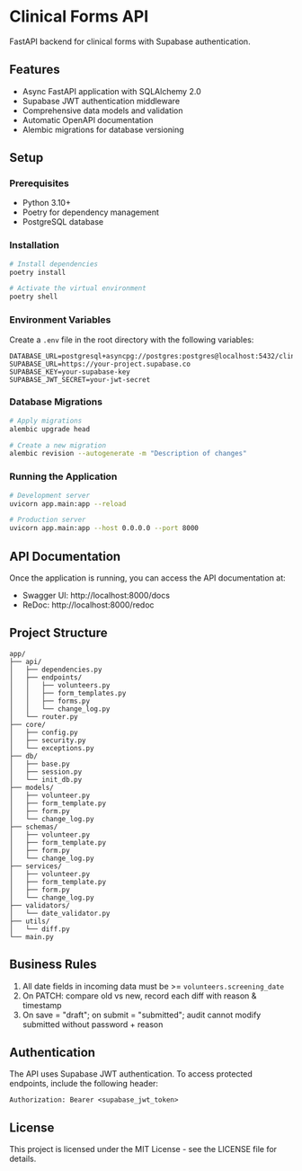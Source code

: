 # Clinical Forms API

FastAPI backend for clinical forms with Supabase authentication.

## Features

- Async FastAPI application with SQLAlchemy 2.0
- Supabase JWT authentication middleware
- Comprehensive data models and validation
- Automatic OpenAPI documentation
- Alembic migrations for database versioning

## Setup

### Prerequisites

- Python 3.10+
- Poetry for dependency management
- PostgreSQL database

### Installation

```bash
# Install dependencies
poetry install

# Activate the virtual environment
poetry shell
```

### Environment Variables

Create a `.env` file in the root directory with the following variables:

```
DATABASE_URL=postgresql+asyncpg://postgres:postgres@localhost:5432/clinical_forms
SUPABASE_URL=https://your-project.supabase.co
SUPABASE_KEY=your-supabase-key
SUPABASE_JWT_SECRET=your-jwt-secret
```

### Database Migrations

```bash
# Apply migrations
alembic upgrade head

# Create a new migration
alembic revision --autogenerate -m "Description of changes"
```

### Running the Application

```bash
# Development server
uvicorn app.main:app --reload

# Production server
uvicorn app.main:app --host 0.0.0.0 --port 8000
```

## API Documentation

Once the application is running, you can access the API documentation at:

- Swagger UI: http://localhost:8000/docs
- ReDoc: http://localhost:8000/redoc

## Project Structure

```
app/
├── api/
│   ├── dependencies.py
│   ├── endpoints/
│   │   ├── volunteers.py
│   │   ├── form_templates.py
│   │   ├── forms.py
│   │   └── change_log.py
│   └── router.py
├── core/
│   ├── config.py
│   ├── security.py
│   └── exceptions.py
├── db/
│   ├── base.py
│   ├── session.py
│   └── init_db.py
├── models/
│   ├── volunteer.py
│   ├── form_template.py
│   ├── form.py
│   └── change_log.py
├── schemas/
│   ├── volunteer.py
│   ├── form_template.py
│   ├── form.py
│   └── change_log.py
├── services/
│   ├── volunteer.py
│   ├── form_template.py
│   ├── form.py
│   └── change_log.py
├── validators/
│   └── date_validator.py
├── utils/
│   └── diff.py
└── main.py
```

## Business Rules

1. All date fields in incoming data must be >= `volunteers.screening_date`
2. On PATCH: compare old vs new, record each diff with reason & timestamp
3. On save = "draft"; on submit = "submitted"; audit cannot modify submitted without password + reason

## Authentication

The API uses Supabase JWT authentication. To access protected endpoints, include the following header:

```
Authorization: Bearer <supabase_jwt_token>
```

## License

This project is licensed under the MIT License - see the LICENSE file for details.